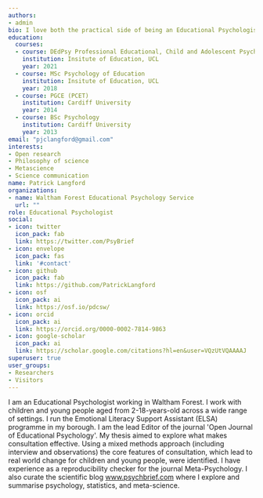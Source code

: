 ```yaml
---
authors:
- admin
bio: I love both the practical side of being an Educational Psychologist and the designing and conduting research.
education:
  courses:
  - course: DEdPsy Professional Educational, Child and Adolescent Psychology
    institution: Insitute of Education, UCL
    year: 2021
  - course: MSc Psychology of Education
    institution: Insitute of Education, UCL
    year: 2018
  - course: PGCE (PCET)
    institution: Cardiff University
    year: 2014
  - course: BSc Psychology
    institution: Cardiff University
    year: 2013 
email: "pjclangford@gmail.com"
interests:
- Open research
- Philosophy of science
- Metascience
- Science communication
name: Patrick Langford
organizations:
- name: Waltham Forest Educational Psychology Service
  url: ""
role: Educational Psychologist
social:
- icon: twitter
  icon_pack: fab
  link: https://twitter.com/PsyBrief
- icon: envelope
  icon_pack: fas
  link: '#contact'
- icon: github
  icon_pack: fab
  link: https://github.com/PatrickLangford
- icon: osf
  icon_pack: ai
  link: https://osf.io/pdcsw/
- icon: orcid
  icon_pack: ai
  link: https://orcid.org/0000-0002-7814-9863
- icon: google-scholar
  icon_pack: ai
  link: https://scholar.google.com/citations?hl=en&user=VQzUtVQAAAAJ
superuser: true
user_groups:
- Researchers
- Visitors
---
```


I am an Educational Psychologist working in Waltham Forest. I work with children and young people aged from 2-18-years-old across a wide range of settings. I run the Emotional Literacy Support Assistant (ELSA) programme in my borough. I am the lead Editor of the journal 'Open Journal of Educational Psychology'. My thesis aimed to explore what makes consultation effective. Using a mixed methods approach (including interview and observations) the core features of consultation, which lead to real world change for children and young people, were identified. I have experience as a reproducibility checker for the journal Meta-Psychology. I also curate the scientific blog www.psychbrief.com where I explore and summarise psychology, statistics, and meta-science.
